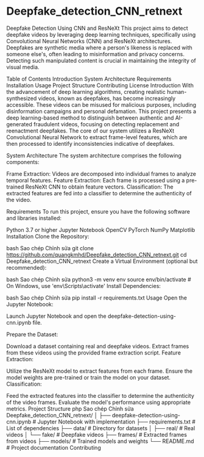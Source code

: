 # Deepfake_detection_CNN_retnext

Deepfake Detection Using CNN and ResNeXt
This project aims to detect deepfake videos by leveraging deep learning techniques, specifically using Convolutional Neural Networks (CNN) and ResNeXt architectures. Deepfakes are synthetic media where a person's likeness is replaced with someone else's, often leading to misinformation and privacy concerns. Detecting such manipulated content is crucial in maintaining the integrity of visual media.

Table of Contents
Introduction
System Architecture
Requirements
Installation
Usage
Project Structure
Contributing
License
Introduction
With the advancement of deep learning algorithms, creating realistic human-synthesized videos, known as deepfakes, has become increasingly accessible. These videos can be misused for malicious purposes, including disinformation campaigns and personal defamation. This project presents a deep learning-based method to distinguish between authentic and AI-generated fraudulent videos, focusing on detecting replacement and reenactment deepfakes. The core of our system utilizes a ResNeXt Convolutional Neural Network to extract frame-level features, which are then processed to identify inconsistencies indicative of deepfakes.

System Architecture
The system architecture comprises the following components:

Frame Extraction: Videos are decomposed into individual frames to analyze temporal features.
Feature Extraction: Each frame is processed using a pre-trained ResNeXt CNN to obtain feature vectors.
Classification: The extracted features are fed into a classifier to determine the authenticity of the video.

Requirements
To run this project, ensure you have the following software and libraries installed:

Python 3.7 or higher
Jupyter Notebook
OpenCV
PyTorch
NumPy
Matplotlib
Installation
Clone the Repository:

bash
Sao chép
Chỉnh sửa
git clone https://github.com/quangkmhd/Deepfake_detection_CNN_retnext.git
cd Deepfake_detection_CNN_retnext
Create a Virtual Environment (optional but recommended):

bash
Sao chép
Chỉnh sửa
python3 -m venv env
source env/bin/activate  # On Windows, use 'env\Scripts\activate'
Install Dependencies:

bash
Sao chép
Chỉnh sửa
pip install -r requirements.txt
Usage
Open the Jupyter Notebook:

Launch Jupyter Notebook and open the deepfake-detection-using-cnn.ipynb file.

Prepare the Dataset:

Download a dataset containing real and deepfake videos.
Extract frames from these videos using the provided frame extraction script.
Feature Extraction:

Utilize the ResNeXt model to extract features from each frame.
Ensure the model weights are pre-trained or train the model on your dataset.
Classification:

Feed the extracted features into the classifier to determine the authenticity of the video frames.
Evaluate the model's performance using appropriate metrics.
Project Structure
php
Sao chép
Chỉnh sửa
Deepfake_detection_CNN_retnext/
│
├── deepfake-detection-using-cnn.ipynb  # Jupyter Notebook with implementation
├── requirements.txt                    # List of dependencies
├── data/                               # Directory for datasets
│   ├── real/                           # Real videos
│   └── fake/                           # Deepfake videos
├── frames/                             # Extracted frames from videos
├── models/                             # Trained models and weights
└── README.md                           # Project documentation
Contributing

